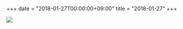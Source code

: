 +++
date = "2018-01-27T00:00:00+09:00"
title = "2018-01-27"
+++

<img class="img-fluid" src="/2018-01-27.jpg" />

